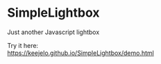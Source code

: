 # SimpleLightbox
Just another Javascript lightbox

Try it here: <br>
https://keejelo.github.io/SimpleLightbox/demo.html
